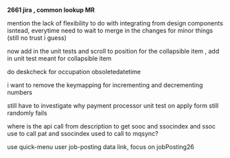 **2661 jira , common lookup MR**

mention the lack of flexibility to do with integrating from design components isntead, everytime need to wait to merge in the changes for minor things (still no trust i guess)

now add in the unit tests and scroll to position for the collapsible item
, add in unit test meant for collapsible item

do deskcheck for occupation obsoletedatetime

i want to remove the keymapping for incrementing and decrementing numbers

still have to investigate why payment processor unit test on apply form still randomly fails

where is the api call from description to get sooc and ssocindex and ssoc use to call pat and ssocindex used to call to mqsync?

use quick-menu user job-posting data link, focus on jobPosting26